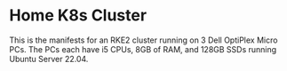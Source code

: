 # Home K8s Cluster

This is the manifests for an RKE2 cluster running on 3 Dell OptiPlex Micro PCs. The PCs each have i5 CPUs, 8GB of RAM, and 128GB SSDs running Ubuntu Server 22.04.